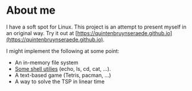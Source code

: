# About me

I have a soft spot for Linux. This project is an attempt to present myself in an original way.
Try it out at [https://quintenbruynseraede.github.io](https://quintenbruynseraede.github.io).

I might implement the following at some point:
- An in-memory file system
- [Some shell utilies](https://en.wikipedia.org/wiki/Category:Unix_SUS2008_utilities) (echo, ls, cd, cat, ...).
- A text-based game (Tetris, pacman, ...)
- A way to solve the TSP in linear time

